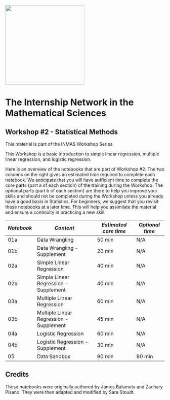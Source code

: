 <img src="images/Picture0.png" width=250x\>

# The Internship Network in the Mathematical Sciences

## Workshop #2 - Statistical Methods
This material is part of the INMAS Workshop Series.

This Workshop is a basic introduction to simple linear regression, multiple linear regression, and logistic regression.

Here is an overview of the notebooks that are part of Workshop #2. The two columns on the right gives an estimated time required to complete each notebook. We anticipate that you will have sufficient time to complete the core parts (part a of each section) of the training during the Workshop. The optional parts (part b of each section) are there to help you improve your skills and should not be completed during the Workshop unless you already have a good basis in Statistics. For beginners, we suggest that you revisit these notebooks at a later time. This will help you assimilate the material and ensure a continuity in practicing a new skill.

| *Notebook* | 	*Content* | *Estimated core time* | *Optional time* |
| ---------| --------------------------| --------| ------ |
|01a | Data Wrangling | 50 min| N/A |
|01b | Data Wrangling - Supplement | 20 min | N/A|
|02a | Simple Linear Regression | 40 min | N/A |
|02b | Simple Linear Regression - Supplement | 40 min | N/A |
|03a | Multiple Linear Regression | 60 min | N/A |
|03b | Multiple Linear Regression - Supplement| 45 min | N/A |
|04a | Logistic Regression | 60 min | N/A |
|04b | Logistic Regression - Supplement | 30 min | N/A |
|05  | Data Sandbox | 90 min | 90 min |

## Credits

These notebooks were originally authored by James Balamuta and Zachary Pisano. They were then adapted and modified by Sara Stoudt.

